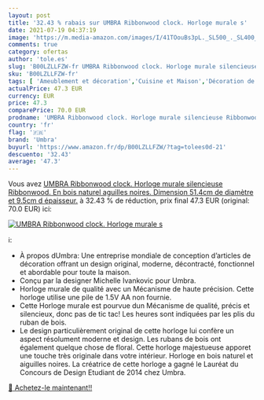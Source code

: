 ```yaml
---
layout: post
title: '32.43 % rabais sur UMBRA Ribbonwood clock. Horloge murale s'
date: 2021-07-19 04:37:19
image: 'https://m.media-amazon.com/images/I/41TOouBs3pL._SL500_._SL400_.jpg'
comments: true
category: ofertas
author: 'tole.es'
slug: 'B00LZLLFZW-fr UMBRA Ribbonwood clock. Horloge murale silencieuse...'
sku: 'B00LZLLFZW-fr'
tags: [ 'Ameublement et décoration','Cuisine et Maison','Décoration de la maison','Pendules et horloges','Pendules murales','umbra', ]
actualPrice: 47.3 EUR
currency: EUR
price: 47.3
comparePrice: 70.0 EUR
prodname: 'UMBRA Ribbonwood clock. Horloge murale silencieuse Ribbonwood. En bois naturel  aguilles noires. Dimension 51.4cm de diamètre et 9.5cm d épaisseur.'
country: 'fr'
flag: '🇫🇷'
brand: 'Umbra'
buyurl: 'https://www.amazon.fr/dp/B00LZLLFZW/?tag=tolees0d-21'
descuento: '32.43'
average: '47.3'
---
```


Vous avez [UMBRA Ribbonwood clock. Horloge murale silencieuse Ribbonwood. En bois naturel  aguilles noires. Dimension 51.4cm de diamètre et 9.5cm d épaisseur.](https://www.amazon.fr/dp/B00LZLLFZW/?tag=tolees0d-21)  à  32.43 % de réduction, prix final  47.3 EUR (original: 70.0 EUR) ici:

[![UMBRA Ribbonwood clock. Horloge murale s](https://m.media-amazon.com/images/I/41TOouBs3pL._SL500_._SL400_.jpg)](https://www.amazon.fr/dp/B00LZLLFZW/?tag=tolees0d-21)

ℹ️:

- À propos dUmbra: Une entreprise mondiale de conception d’articles de décoration offrant un design original, moderne, décontracté, fonctionnel et abordable pour toute la maison.
- Conçu par la designer Michelle Ivankovic pour Umbra.
- Horloge murale de qualité avec un Mécanisme de haute précision. Cette horloge utilise une pile de 1.5V AA non fournie.
- Cette Horloge murale est pourvue dun Mécanisme de qualité, précis et silencieux, donc pas de tic tac! Les heures sont indiquées par les plis du ruban de bois.
- Le design particulièrement original de cette horloge lui confère un aspect résolument moderne et design. Les rubans de bois ont également quelque chose de floral. Cette horloge majestueuse apporet une touche très originale dans votre intérieur. Horloge en bois naturel et aiguilles noires. La créatrice de cette horloge a gagné le Lauréat du Concours de Design Etudiant de 2014 chez Umbra.

[🛒 Achetez-le maintenant!!](https://www.amazon.fr/dp/B00LZLLFZW/?tag=tolees0d-21)
